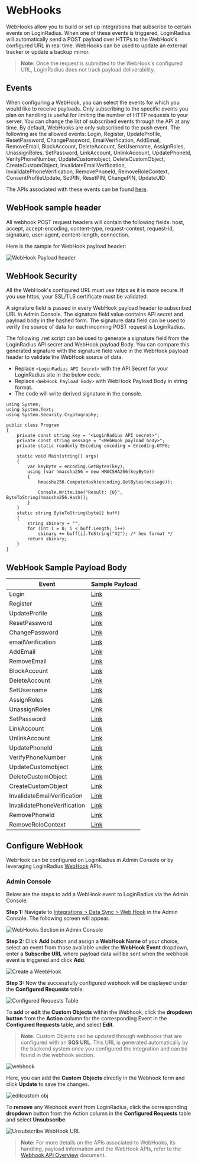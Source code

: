 # WebHooks

WebHooks allow you to build or set up integrations that subscribe to certain events on LoginRadius. When one of these events is triggered, LoginRadius will automatically send a POST payload over HTTPs to the WebHook's configured URL in real time. WebHooks can be used to update an external tracker or update a backup mirror.

> **Note:** Once the request is submitted to the WebHook's configured URL, LoginRadius does not track payload deliverability.

## Events

When configuring a WebHook, you can select the events for which you would like to receive payloads. Only subscribing to the specific events you plan on handling is useful for limiting the number of HTTP requests to your server. You can change the list of subscribed events through the API at any time. By default, WebHooks are only subscribed to the push event.
The following are the allowed events:
Login, Register, UpdateProfile, ResetPassword, ChangePassword, EmailVerification, AddEmail, RemoveEmail, BlockAccount, DeleteAccount, SetUsername, AssignRoles, UnassignRoles, SetPassword, LinkAccount, UnlinkAccount, UpdatePhoneId, VerifyPhoneNumber, UpdateCustomobject, DeleteCustomObject, CreateCustomObject, InvalidateEmailVerification, InvalidatePhoneVerification, RemovePhoneId, RemoveRoleContext, ConsentProfileUpdate, SetPIN, ResetPIN, ChangePIN, UpdateUID


The APIs associated with these events can be found [here](/api/v2/integrations/webhooks/overview/#apisassociatedwithwebhookevents0).

## WebHook sample header

All webhook POST request headers will contain the following fields: host, accept, accept-encoding, content-type, request-context, request-id, signature, user-agent, content-length, connection. 

Here is the sample for WebHook payload header:


![WebHook Payload header](https://apidocs.lrcontent.com/images/WebhookPayloadHeader_250215d09686fd563c7.31213874.jpg "WebHook Payload header")

## WebHook Security

All the WebHook's configured URL must use https as it is more secure. If you use https, your SSL/TLS certificate must be validated. 

A signature field is passed in every WebHook payload header to subscribed URL in Admin Console. The signature field value contains API secret and payload body in the hashed form. The signature data field can be used to verify the source of data for each incoming POST request is LoginRadius. 

The following .net script can be used to generate a signature field from the LoginRadius API secret and WebHook payload Body. You can compare this generated signature with the signature field value in the WebHook payload header to validate the WebHook source of data.


- Replace `<LoginRadius API Secret>` with the API Secret for your LoginRadius site in the below code.
- Replace `<WebHook Payload Body>` with WebHook Payload Body in string format.
- The code will write derived signature in the console.

```
using System;
using System.Text;
using System.Security.Cryptography;

public class Program
{
    private const string key = "<LoginRadius API secret>";
    private const string message = "<WebHook payload body>";
    private static readonly Encoding encoding = Encoding.UTF8;

    static void Main(string[] args)
    {
        var keyByte = encoding.GetBytes(key);
        using (var hmacsha256 = new HMACSHA256(keyByte))
        {
            hmacsha256.ComputeHash(encoding.GetBytes(message));

            Console.WriteLine("Result: {0}", ByteToString(hmacsha256.Hash));
        }
    }
    static string ByteToString(byte[] buff)
    {
        string sbinary = "";
        for (int i = 0; i < buff.Length; i++)
            sbinary += buff[i].ToString("X2"); /* hex format */
        return sbinary;
    }
}
```

## WebHook Sample Payload Body

| Event                       | Sample Payload                                                        |
| --------------------------- | --------------------------------------------------------------------- |
| Login                       | [Link](/integrations/webhooks/samples/#login0)                        |
| Register                    | [Link](/integrations/webhooks/samples/#register1)                     |
| UpdateProfile               | [Link](/integrations/webhooks/samples/#updateprofile2)                |
| ResetPassword               | [Link](/integrations/webhooks/samples/#resetpassword3)                |
| ChangePassword              | [Link](/integrations/webhooks/samples/#changepassword4)               |
| emailVerification           | [Link](/integrations/webhooks/samples/#emailverification5)            |
| AddEmail                    | [Link](/integrations/webhooks/samples/#addemail6)                     |
| RemoveEmail                 | [Link](/integrations/webhooks/samples/#removeemail7)                  |
| BlockAccount                | [Link](/integrations/webhooks/samples/#blockaccount8)                 |
| DeleteAccount               | [Link](/integrations/webhooks/samples/#deleteaccount9)                |
| SetUsername                 | [Link](/integrations/webhooks/samples/#setusername10)                 |
| AssignRoles                 | [Link](/integrations/webhooks/samples/#assignroles11)                 |
| UnassignRoles               | [Link](/integrations/webhooks/samples/#unassignroles12)               |
| SetPassword                 | [Link](/integrations/webhooks/samples/#setpassword13)                 |
| LinkAccount                 | [Link](/integrations/webhooks/samples/#linkaccount14)                 |
| UnlinkAccount               | [Link](/integrations/webhooks/samples/#unlinkaccount15)               |
| UpdatePhoneId               | [Link](/integrations/webhooks/samples/#updatephoneId16)               |
| VerifyPhoneNumber           | [Link](/integrations/webhooks/samples/#verifyphonenumber17)           |
| UpdateCustomobject          | [Link](/integrations/webhooks/samples/#updatecustomobject18)          |
| DeleteCustomObject          | [Link](/integrations/webhooks/samples/#deletevustomobject19)          |
| CreateCustomObject          | [Link](/integrations/webhooks/samples/#createcustomobject20)          |
| InvalidateEmailVerification | [Link](/integrations/webhooks/samples/#invalidateemailverification21) |
| InvalidatePhoneVerification | [Link](/integrations/webhooks/samples/#invalidatephoneverification22) |
| RemovePhoneId               | [Link](/integrations/webhooks/samples/#removephoneid23)               |
| RemoveRoleContext           | [Link](/integrations/webhooks/samples/#removerolecontext24)           |

## Configure WebHook

WebHook can be configured on LoginRadius in Admin Console or by leveraging LoginRadius [WebHook](/api/v2/integrations/webhooks/overview/#webhookapis3) APIs.

### Admin Console

Below are the steps to add a WebHook event to LoginRadius via the Admin Console.

**Step 1:** Navigate to [Integrations > Data Sync > Web Hook](https://adminconsole.loginradius.com/integration/data-sync/web-hooks) in the Admin Console. The following screen will appear.

![WebHooks Section in Admin Console](https://apidocs.lrcontent.com/images/Step-1_1592863501b3a20ab95.98264614.png "WebHooks Section in Admin Console")

**Step 2:** Click **Add** button and assign a **WebHook Name** of your choice, select an event from those available under the **WebHook Event** dropdown, enter a **Subscribe URL** where payload data will be sent when the webhook event is triggered and click **Add**.

![Create a WeebHook](https://apidocs.lrcontent.com/images/Step-2_2411463501ba1444b92.97823692.png "Create a WeebHook")

**Step 3:** Now the successfully configured webhook will be displayed under the **Configured Requests** table.

![Configured Requests Table](https://apidocs.lrcontent.com/images/Step-3_116163501bd2c2cf70.97761867.png "Configured Requests Table")

To **add** or **edit** the **Custom Objects** within the Webhook, click the **dropdown button** from the **Action** column for the corresponding Event in the **Configured Requests** table, and select **Edit**.



>**Note:** Custom Objects can be updated through webhooks that are configured with an **SQS URL**. This URL is generated automatically by the backend system once you configured the integration and can be found in the webhook section.

![webhook](https://apidocs.lrcontent.com/images/1_3858617856401abdfa0a4c2.61703498.png "webhookedit")


Here, you can add the **Custom Objects** directly in the Webhook form and click **Update** to save the changes.

![editcustom obj](https://apidocs.lrcontent.com/images/2_5670983956401abeacdcb09.09059872.png "editcustomobj")


To **remove** any Webhook event from LoginRadius, click the corresponding **dropdown** button from the Action column in the **Configured Requests** table and select **Unsubscribe**.

![Unsubscribe WebHook URL](https://apidocs.lrcontent.com/images/Unsubscribe-WebHook-URL_2754363501c3cf0a820.79824153.png "Unsubscribe WebHook URL")

> **Note:** For more details on the APIs associated to WebHooks, its handling, payload information and the WebHook APIs, refer to the [Webhook API Overview](/api/v2/integrations/webhooks/overview/) document.
